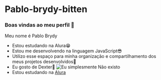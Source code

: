 # Pablo-brydy-bitten
### Boas vindas ao meu perfil 💙
Meu nome é Pablo Brydy
- Estou estudando na Alura😁
- Estou me desenvolvendo na linguagem JavaScript😎
- Utilizo esse espaço para minha organização e
compartilhamento dos meus projetos desenvolvidos🙌
- Eu gosto de Dexter🩷
![Eu simplesmente Não existo]([https://media1.tenor.com/images/0b796a2198f36cdb21c4357592a10ecf/tenor.gif?itemid=12913371])
- Estou estudando na [Alura](https://www.alura.com.br)
